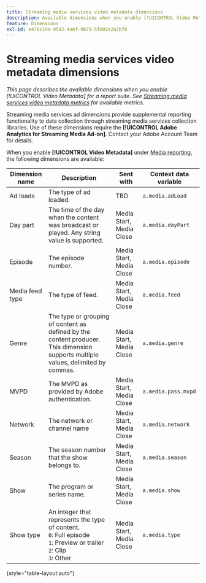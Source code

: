 ```yaml
---
title: Streaming media services video metadata dimensions
description: Available dimensions when you enable [!UICONTROL Video Metadata] for a report suite.
feature: Dimensions
exl-id: e476c19a-9542-4a6f-9b79-5f801e2a7bf8
---
```

# Streaming media services video metadata dimensions

*This page describes the available dimensions when you enable [!UICONTROL Video Metadata] for a report suite. See [Streaming media services video metadata metrics](../metrics/sm-video-metadata.md) for available metrics.*

Streaming media services ad dimensions provide supplemental reporting functionality to data collection through streaming media services collection libraries. Use of these dimensions require the **[!UICONTROL Adobe Analytics for Streaming Media Ad-on]**. Contact your Adobe Account Team for details.

When you enable **[!UICONTROL Video Metadata]** under [Media reporting](/help/admin/tools/manage-rs/edit-settings/media-management.md), the following dimensions are available:

| Dimension name | Description | Sent with | Context data variable |
| --- | --- | --- | --- |
| Ad loads | The type of ad loaded. | TBD | `a.media.adLoad` |
| Day part | The time of the day when the content was broadcast or played. Any string value is supported. | Media Start, Media Close | `a.media.dayPart` |
| Episode | The episode number. | Media Start, Media Close | `a.media.episode` |
| Media feed type | The type of feed. | Media Start, Media Close | `a.media.feed` |
| Genre | The type or grouping of content as defined by the content producer. This dimension supports multiple values, delimited by commas. | Media Start, Media Close | `a.media.genre` |
| MVPD | The MVPD as provided by Adobe authentication. | Media Start, Media Close | `a.media.pass.mvpd` |
| Network | The network or channel name | Media Start, Media Close | `a.media.network` |
| Season | The season number that the show belongs to. | Media Start, Media Close | `a.media.season` |
| Show | The program or series name. | Media Start, Media Close | `a.media.show` |
| Show type | An integer that represents the type of content.<br>`0`: Full episode<br>`1`: Preview or trailer<br>`2`: Clip<br>`3`: Other | Media Start, Media Close | `a.media.type` |

{style="table-layout:auto"}
